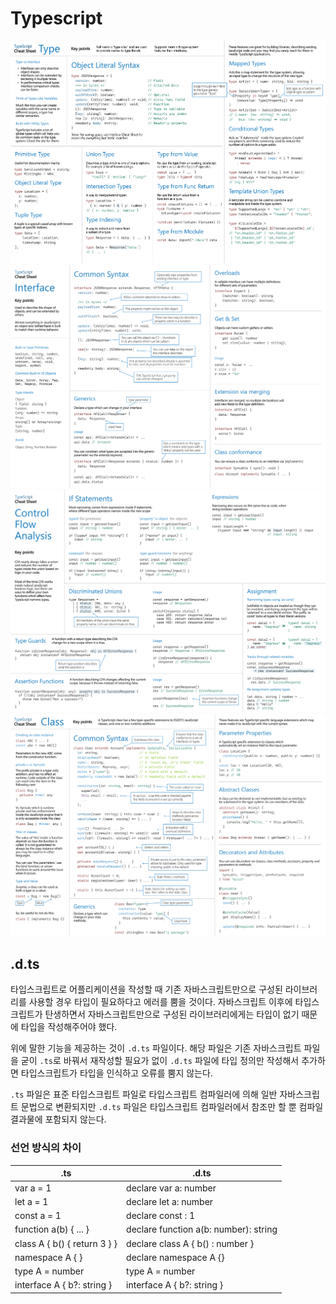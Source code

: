 # Typescript

![TypeScript_Types](TypeScript_Types.png)
![TypeScript_Interfaces](TypeScript_Interfaces.png)
![TypeScript_Control_Flow_Analysis](TypeScript_Control_Flow_Analysis.png)
![TypeScript_Classes](TypeScript_Classes.png)

## .d.ts

타입스크립트로 어플리케이션을 작성할 때 기존 자바스크립트만으로 구성된 라이브러리를 사용할 경우 타입이 필요하다고 에러를 뿜을 것이다. 자바스크립트 이후에 타입스크립트가 탄생하면서 자바스크립트만으로 구성된 라이브러리에게는 타입이 없기 때문에 타입을 작성해주어야 했다.

위에 말한 기능을 제공하는 것이 `.d.ts` 파일이다. 해당 파일은 기존 자바스크립트 파일을 굳이 `.ts`로 바꿔서 재작성할 필요가 없이 `.d.ts` 파일에 타입 정의만 작성해서 추가하면 타입스크립트가 타입을 인식하고 오류를 뿜지 않는다.

`.ts` 파일은 표준 타입스크립트 파일로 타입스크립트 컴파일러에 의해 일반 자바스크립트 문법으로 변환되지만 `.d.ts` 파일은 타입스크립트 컴파일러에서 참조만 할 뿐 컴파일 결과물에 포함되지 않는다.

### 선언 방식의 차이

| .ts                          | .d.ts                                 |
| ---------------------------- | ------------------------------------- |
| var a = 1                    | declare var a: number                 |
| let a = 1                    | declare let a: number                 |
| const a = 1                  | declare const : 1                     |
| function a(b) { ... }        | declare function a(b: number): string |
| class A { b() { return 3 } } | declare class A { b() : number }      |
| namespace A { }              | declare namespace A {}                |
| type A = number              | type A = number                       |
| interface A { b?: string }   | interface A { b?: string }            |
